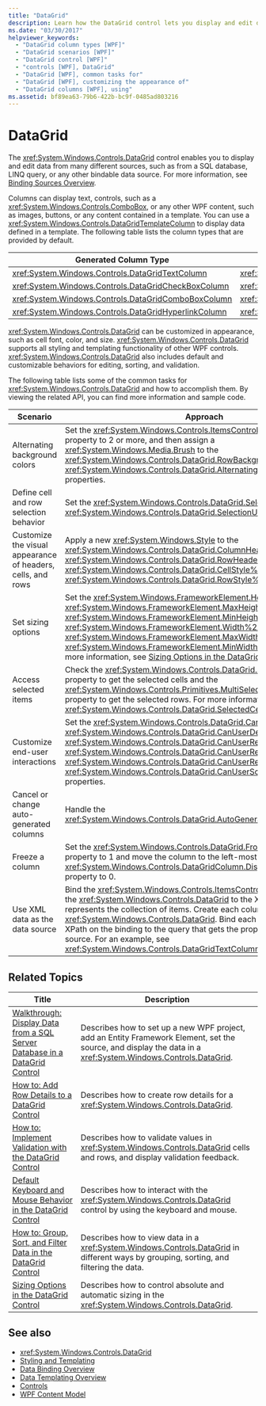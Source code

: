 ```yaml
---
title: "DataGrid"
description: Learn how the DataGrid control lets you display and edit data from different sources, such as a database, LINQ query, or any other bindable data source.
ms.date: "03/30/2017"
helpviewer_keywords: 
  - "DataGrid column types [WPF]"
  - "DataGrid scenarios [WPF]"
  - "DataGrid control [WPF]"
  - "controls [WPF], DataGrid"
  - "DataGrid [WPF], common tasks for"
  - "DataGrid [WPF], customizing the appearance of"
  - "DataGrid columns [WPF], using"
ms.assetid: bf89ea63-79b6-422b-bc9f-0485ad803216
---
```

# DataGrid
The <xref:System.Windows.Controls.DataGrid> control enables you to display and edit data from many different sources, such as from a SQL database, LINQ query, or any other bindable data source. For more information, see [Binding Sources Overview](../data/binding-sources-overview.md).  
  
 Columns can display text, controls, such as a <xref:System.Windows.Controls.ComboBox>, or any other WPF content, such as images, buttons, or any content contained in a template. You can use a <xref:System.Windows.Controls.DataGridTemplateColumn> to display data defined in a template. The following table lists the column types that are provided by default.  
  
|Generated Column Type|Data Type|  
|---------------------------|---------------|  
|<xref:System.Windows.Controls.DataGridTextColumn>|<xref:System.String>|  
|<xref:System.Windows.Controls.DataGridCheckBoxColumn>|<xref:System.Boolean>|  
|<xref:System.Windows.Controls.DataGridComboBoxColumn>|<xref:System.Enum>|  
|<xref:System.Windows.Controls.DataGridHyperlinkColumn>|<xref:System.Uri>|  
  
 <xref:System.Windows.Controls.DataGrid> can be customized in appearance, such as cell font, color, and size. <xref:System.Windows.Controls.DataGrid> supports all styling and templating functionality of other WPF controls. <xref:System.Windows.Controls.DataGrid> also includes default and customizable behaviors for editing, sorting, and validation.  
  
 The following table lists some of the common tasks for <xref:System.Windows.Controls.DataGrid> and how to accomplish them. By viewing the related API, you can find more information and sample code.  
  
|Scenario|Approach|  
|--------------|--------------|  
|Alternating background colors|Set the <xref:System.Windows.Controls.ItemsControl.AlternationIndex%2A> property to 2 or more, and then assign a <xref:System.Windows.Media.Brush> to the <xref:System.Windows.Controls.DataGrid.RowBackground%2A> and <xref:System.Windows.Controls.DataGrid.AlternatingRowBackground%2A> properties.|  
|Define cell and row selection behavior|Set the <xref:System.Windows.Controls.DataGrid.SelectionMode%2A> and <xref:System.Windows.Controls.DataGrid.SelectionUnit%2A> properties.|  
|Customize the visual appearance of headers, cells, and rows|Apply a new <xref:System.Windows.Style> to the <xref:System.Windows.Controls.DataGrid.ColumnHeaderStyle%2A>, <xref:System.Windows.Controls.DataGrid.RowHeaderStyle%2A>, <xref:System.Windows.Controls.DataGrid.CellStyle%2A>, or <xref:System.Windows.Controls.DataGrid.RowStyle%2A> properties.|  
|Set sizing options|Set the <xref:System.Windows.FrameworkElement.Height%2A>, <xref:System.Windows.FrameworkElement.MaxHeight%2A>, <xref:System.Windows.FrameworkElement.MinHeight%2A>, <xref:System.Windows.FrameworkElement.Width%2A>, <xref:System.Windows.FrameworkElement.MaxWidth%2A>, or <xref:System.Windows.FrameworkElement.MinWidth%2A> properties. For more information, see [Sizing Options in the DataGrid Control](sizing-options-in-the-datagrid-control.md).|  
|Access selected items|Check the <xref:System.Windows.Controls.DataGrid.SelectedCells%2A> property to get the selected cells and the <xref:System.Windows.Controls.Primitives.MultiSelector.SelectedItems%2A> property to get the selected rows. For more information, see <xref:System.Windows.Controls.DataGrid.SelectedCells%2A>.|  
|Customize end-user interactions|Set the <xref:System.Windows.Controls.DataGrid.CanUserAddRows%2A>, <xref:System.Windows.Controls.DataGrid.CanUserDeleteRows%2A>, <xref:System.Windows.Controls.DataGrid.CanUserReorderColumns%2A>, <xref:System.Windows.Controls.DataGrid.CanUserResizeColumns%2A>, <xref:System.Windows.Controls.DataGrid.CanUserResizeRows%2A>, and <xref:System.Windows.Controls.DataGrid.CanUserSortColumns%2A> properties.|  
|Cancel or change auto-generated columns|Handle the <xref:System.Windows.Controls.DataGrid.AutoGeneratingColumn> event.|  
|Freeze a column|Set the <xref:System.Windows.Controls.DataGrid.FrozenColumnCount%2A> property to 1 and move the column to the left-most position by setting the <xref:System.Windows.Controls.DataGridColumn.DisplayIndex%2A> property to 0.|  
|Use XML data as the data source|Bind the <xref:System.Windows.Controls.ItemsControl.ItemsSource%2A> on the <xref:System.Windows.Controls.DataGrid> to the XPath query that represents the collection of items. Create each column in the <xref:System.Windows.Controls.DataGrid>. Bind each column by setting the XPath on the binding to the query that gets the property on the item source. For an example, see <xref:System.Windows.Controls.DataGridTextColumn>.|  
  
## Related Topics  
  
|Title|Description|  
|-----------|-----------------|  
|[Walkthrough: Display Data from a SQL Server Database in a DataGrid Control](walkthrough-display-data-from-a-sql-server-database-in-a-datagrid-control.md)|Describes how to set up a new WPF project, add an Entity Framework Element, set the source, and display the data in a <xref:System.Windows.Controls.DataGrid>.|  
|[How to: Add Row Details to a DataGrid Control](how-to-add-row-details-to-a-datagrid-control.md)|Describes how to create row details for a <xref:System.Windows.Controls.DataGrid>.|  
|[How to: Implement Validation with the DataGrid Control](how-to-implement-validation-with-the-datagrid-control.md)|Describes how to validate values in <xref:System.Windows.Controls.DataGrid> cells and rows, and display validation feedback.|  
|[Default Keyboard and Mouse Behavior in the DataGrid Control](default-keyboard-and-mouse-behavior-in-the-datagrid-control.md)|Describes how to interact with the <xref:System.Windows.Controls.DataGrid> control by using the keyboard and mouse.|  
|[How to: Group, Sort, and Filter Data in the DataGrid Control](how-to-group-sort-and-filter-data-in-the-datagrid-control.md)|Describes how to view data in a <xref:System.Windows.Controls.DataGrid> in different ways by grouping, sorting, and filtering the data.|  
|[Sizing Options in the DataGrid Control](sizing-options-in-the-datagrid-control.md)|Describes how to control absolute and automatic sizing in the <xref:System.Windows.Controls.DataGrid>.|  
  
## See also

- <xref:System.Windows.Controls.DataGrid>
- [Styling and Templating](/dotnet/desktop-wpf/fundamentals/styles-templates-overview)
- [Data Binding Overview](/dotnet/desktop-wpf/data/data-binding-overview)
- [Data Templating Overview](../data/data-templating-overview.md)
- [Controls](index.md)
- [WPF Content Model](wpf-content-model.md)
